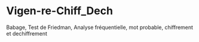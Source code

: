 # Vigen-re-Chiff_Dech
Babage, Test de Friedman, Analyse fréquentielle, mot probable, chiffrement et dechiffrement

